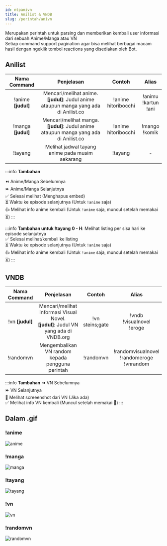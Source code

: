 ```yaml
---
id: ntpanivn
title: Anilist & VNDB
slug: /perintah/anivn
---
```


Merupakan perintah untuk parsing dan memberikan kembali user informasi dari sebuah Anime/Manga atau VN<br />
Setiap command support pagination agar bisa melihat berbagai macam hasil dengan ngeklik tombol reactions yang disediakan oleh Bot.

## Anilist
| Nama Command | Penjelasan |  Contoh  | Alias |
|:------------:|:----------:|:--------:|:-----:|
| !anime **[judul]** | Mencari/melihat anime.<br />**[judul]**: Judul anime ataupun manga yang ada di Anilist.co | !anime hitoribocchi | !animu<br />!kartun<br />!ani |
| !manga **[judul]** | Mencari/melihat manga.<br />**[judul]**: Judul anime ataupun manga yang ada di Anilist.co | !anime hitoribocchi | !mango<br />!komik |
| !tayang | Melihat jadwal tayang anime pada musim sekarang | !tayang | - |


:::info **Tambahan**

:rewind: Anime/Manga Sebelumnya<br />
:fast_forward: Anime/Manga Selanjutnya<br />
:white_check_mark: Selesai melihat (Menghapus embed)<br />
:hourglass_flowing_sand: Waktu ke episode selanjutnya (Untuk `!anime` saja)<br />
:thumbsup: Melihat info anime kembali (Untuk `!anime` saja, muncul setelah memakai :hourglass_flowing_sand:)
:::

:::info **Tambahan untuk !tayang**
**0 - H**: Melihat listing per sisa hari ke episode selanjutnya<br />
:white_check_mark: Selesai melihat/kembali ke listing<br />
:hourglass_flowing_sand: Waktu ke episode selanjutnya (Untuk `!anime` saja)<br />
:thumbsup: Melihat info anime kembali (Untuk `!anime` saja, muncul setelah memakai :hourglass_flowing_sand:)
:::

## VNDB

| Nama Command | Penjelasan |  Contoh  | Alias |
|:------------:|:----------:|:--------:|:-----:|
| !vn **[judul]** | Mencari/melihat informasi Visual Novel.<br />**[judul]**: Judul VN yang ada di VNDB.org | !vn steins;gate | !vndb<br />!visualnovel<br />!eroge |
| !randomvn | Mengembalikan VN random kepada pengguna perintah | !randomvn | !randomvisualnovel<br />!randomeroge<br />!vnrandom |

:::info **Tambahan**
:rewind: VN Sebelumnya<br />
:fast_forward: VN Selanjutnya<br />
📸 Melihat screeenshot dari VN (Jika ada)<br />
:white_check_mark: Melihat info VN kembali (Muncul setelah memakai 📸)
:::

## Dalam .gif

### !anime
![anime](https://p.ihateani.me/iglmwouy.gif)

### !manga
![manga](https://p.ihateani.me/cqiojhjw.gif)

### !tayang
![tayang](https://p.ihateani.me/xtwdutub.gif)

### !vn
![vn](https://p.ihateani.me/lymwhknh.gif)

### !randomvn
![randomvn](https://p.ihateani.me/iowfrccs.gif)